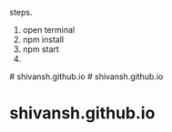 steps.

1. open terminal
2. npm install
3. npm start
4. 
#   s h i v a n s h . g i t h u b . i o  
 # shivansh.github.io
# shivansh.github.io
